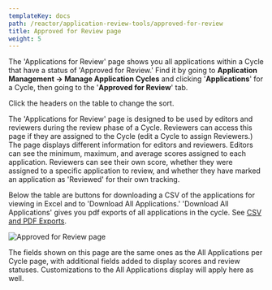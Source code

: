 ```yaml
---
templateKey: docs
path: /reactor/application-review-tools/approved-for-review
title: Approved for Review page
weight: 5
---
```

The 'Applications for Review' page shows you all applications within a Cycle that have a status of 'Approved for Review.' Find it by going to **Application Management -> Manage Application Cycles** and clicking '**Applications**' for a Cycle, then going to the '**Approved for Review**' tab.

Click the headers on the table to change the sort.

The 'Applications for Review' page is designed to be used by editors and reviewers during the review phase of a Cycle. Reviewers can access this page if they are assigned to the Cycle (edit a Cycle to assign Reviewers.) The page displays different information for editors and reviewers. Editors can see the minimum, maximum, and average scores assigned to each application. Reviewers can see their own score, whether they were assigned to a specific application to review, and whether they have marked an application as 'Reviewed' for their own tracking.

Below the table are buttons for downloading a CSV of the applications for viewing in Excel and to 'Download All Applications.' 'Download All Applications' gives you pdf exports of all applications in the cycle. See [CSV and PDF Exports](/docs/application-review-tools/csv-and-pdf-exports).

![Approved for Review page](/img/screenshot-from-2018-11-14-16-30-29.png)

The fields shown on this page are the same ones as the All Applications per Cycle page, with additional fields added to display scores and review statuses. Customizations to the All Applications display will apply here as well.
